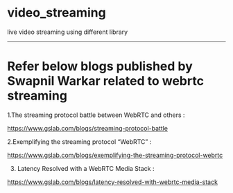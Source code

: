 # video_streaming
live video streaming using different library

--------------------------------------------------------------------------------------------------------------------------------------
# Refer below blogs published by Swapnil Warkar related to webrtc streaming 
1.The streaming protocol battle between WebRTC and others :

https://www.gslab.com/blogs/streaming-protocol-battle

2.Exemplifying the streaming protocol “WebRTC” :

https://www.gslab.com/blogs/exemplifying-the-streaming-protocol-webrtc

3. Latency Resolved with a WebRTC Media Stack :

https://www.gslab.com/blogs/latency-resolved-with-webrtc-media-stack
